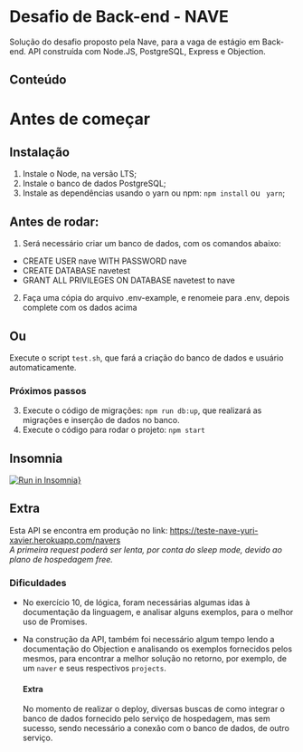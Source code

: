 # Desafio de Back-end - NAVE

Solução do desafio proposto pela Nave, para a vaga de estágio em Back-end.
API construída com Node.JS, PostgreSQL, Express e Objection.

## Conteúdo



# Antes de começar
## Instalação

1. Instale o Node, na versão LTS;
2. Instale o banco de dados PostgreSQL;
3. Instale as dependências usando o yarn ou npm:  `npm install` ou ` yarn`;


## Antes de rodar:
1. Será necessário criar um banco de dados, com os comandos abaixo:
- CREATE USER nave WITH PASSWORD nave
- CREATE DATABASE navetest
- GRANT ALL PRIVILEGES ON DATABASE navetest to nave

2. Faça uma cópia do arquivo .env-example, e renomeie para .env, depois complete com os dados acima

## Ou
  Execute o script `test.sh`, que fará a criação do banco de dados e usuário automaticamente.

### Próximos passos

3. Execute o código de migrações: `npm run db:up`, que realizará as migrações e inserção de dados no banco.
4. Execute o código para rodar o projeto: `npm start`

## Insomnia
[![Run in Insomnia}](https://insomnia.rest/images/run.svg)](https://raw.githubusercontent.com/Yxav/estagio-backend/main/doc-insomnia?token=ALTR6P4WYTPPKCZPQ26CKBLAILREK)

## Extra
Esta API se encontra em produção no link: https://teste-nave-yuri-xavier.herokuapp.com/navers <br />
*A primeira request poderá ser lenta, por conta do sleep mode, devido ao plano de hospedagem free.*

### Dificuldades
- No exercício 10, de lógica, foram necessárias algumas idas à documentação da linguagem, e analisar alguns exemplos, para o melhor uso de Promises.
- Na construção da API, também foi necessário algum tempo lendo a documentação do Objection e analisando os exemplos fornecidos pelos mesmos, para encontrar a melhor solução no retorno, por exemplo, de um `naver` e seus respectivos `projects`.

  #### Extra
  No momento de realizar o deploy, diversas buscas de como integrar o banco de dados fornecido pelo serviço de hospedagem, mas sem sucesso, sendo necessário a    conexão com o banco de dados, de outro serviço.




